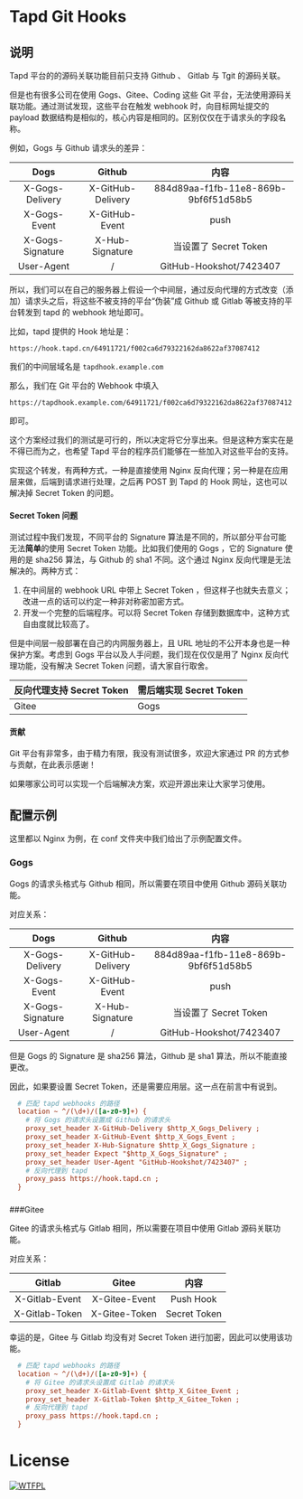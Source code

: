 # Tapd Git Hooks

## 说明

Tapd 平台的的源码关联功能目前只支持 Github 、 Gitlab 与 Tgit 的源码关联。

但是也有很多公司在使用 Gogs、Gitee、Coding 这些 Git 平台，无法使用源码关联功能。通过测试发现，这些平台在触发 webhook 时，向目标网址提交的 payload 数据结构是相似的，核心内容是相同的。区别仅仅在于请求头的字段名称。

例如，Gogs 与 Github 请求头的差异：

|       Dogs       |      Github       |                 内容                 |
| :--------------: | :---------------: | :----------------------------------: |
| X-Gogs-Delivery  | X-GitHub-Delivery | 884d89aa-f1fb-11e8-869b-9bf6f51d58b5 |
|   X-Gogs-Event   |  X-GitHub-Event   |                 push                 |
| X-Gogs-Signature |  X-Hub-Signature  |        当设置了 Secret Token         |
|    User-Agent    |         /         |       GitHub-Hookshot/7423407        |

所以，我们可以在自己的服务器上假设一个中间层，通过反向代理的方式改变（添加）请求头之后，将这些不被支持的平台“伪装”成 Github 或 Gitlab 等被支持的平台转发到 tapd 的 webhook 地址即可。

比如，tapd 提供的 Hook 地址是：

```
https://hook.tapd.cn/64911721/f002ca6d79322162da8622af37087412
```

我们的中间层域名是 `tapdhook.example.com`

那么，我们在 Git 平台的 Webhook 中填入

```
https://tapdhook.example.com/64911721/f002ca6d79322162da8622af37087412
```

即可。


这个方案经过我们的测试是可行的，所以决定将它分享出来。但是这种方案实在是不得已而为之，也希望 Tapd 平台的程序员们能够在一些加入对这些平台的支持。

实现这个转发，有两种方式，一种是直接使用 Nginx 反向代理；另一种是在应用层来做，后端到请求进行处理，之后再 POST 到 Tapd 的 Hook 网址，这也可以解决掉 Secret Token 的问题。

#### Secret Token 问题


测试过程中我们发现，不同平台的 Signature 算法是不同的，所以部分平台可能无法**简单**的使用 Secret Token 功能。比如我们使用的 Gogs ，它的 Signature 使用的是 sha256 算法，与 Github 的 sha1 不同。这个通过 Nginx 反向代理是无法解决的。两种方式：

1. 在中间层的 webhook URL 中带上 Secret Token ，但这样子也就失去意义；改进一点的话可以约定一种非对称密加密方式。
2. 开发一个完整的后端程序。可以将 Secret Token 存储到数据库中，这种方式自由度就比较高了。

但是中间层一般部署在自己的内网服务器上，且 URL 地址的不公开本身也是一种保护方案。考虑到 Gogs 平台以及人手问题，我们现在仅仅是用了 Nginx 反向代理功能，没有解决 Secret Token 问题，请大家自行取舍。


| 反向代理支持 Secret Token | 需后端实现 Secret Token |
| ------------------------- | ----------------------- |
| Gitee                     | Gogs                    |

#### 贡献

Git 平台有非常多，由于精力有限，我没有测试很多，欢迎大家通过 PR 的方式参与贡献，在此表示感谢！

如果哪家公司可以实现一个后端解决方案，欢迎开源出来让大家学习使用。




## 配置示例

这里都以 Nginx 为例，在 conf 文件夹中我们给出了示例配置文件。

### Gogs

Gogs 的请求头格式与 Github 相同，所以需要在项目中使用 Github 源码关联功能。

对应关系：

|       Dogs       |      Github       |                 内容                 |
| :--------------: | :---------------: | :----------------------------------: |
| X-Gogs-Delivery  | X-GitHub-Delivery | 884d89aa-f1fb-11e8-869b-9bf6f51d58b5 |
|   X-Gogs-Event   |  X-GitHub-Event   |                 push                 |
| X-Gogs-Signature |  X-Hub-Signature  |        当设置了 Secret Token         |
|    User-Agent    |         /         |       GitHub-Hookshot/7423407        |

但是 Gogs 的 Signature 是 sha256 算法，Github 是 sha1 算法，所以不能直接更改。

因此，如果要设置 Secret Token，还是需要应用层。这一点在前言中有说到。

```ini
  # 匹配 tapd webhooks 的路径
  location ~ ^/(\d+)/([a-z0-9]+) {
    # 将 Gogs 的请求头设置成 Github 的请求头
    proxy_set_header X-GitHub-Delivery $http_X_Gogs_Delivery ;
    proxy_set_header X-GitHub-Event $http_X_Gogs_Event ;
    proxy_set_header X-Hub-Signature $http_X_Gogs_Signature ;
    proxy_set_header Expect "$http_X_Gogs_Signature" ;
    proxy_set_header User-Agent "GitHub-Hookshot/7423407" ;
    # 反向代理到 tapd 
    proxy_pass https://hook.tapd.cn ;
  }
```

### 

###Gitee

Gitee 的请求头格式与 Gitlab 相同，所以需要在项目中使用 Gitlab 源码关联功能。

对应关系：

|     Gitlab     |      Gitee       |                 内容              |
| :------------: | :--------------: | :--------------------------------:|
| X-Gitlab-Event |  X-Gitee-Event   |            Push Hook              |
| X-Gitlab-Token |  X-Gitee-Token   |        Secret Token       |

幸运的是，Gitee 与 Gitlab 均没有对 Secret Token 进行加密，因此可以使用该功能。

```ini
  # 匹配 tapd webhooks 的路径
  location ~ ^/(\d+)/([a-z0-9]+) {
    # 将 Gitee 的请求头设置成 Gitlab 的请求头
    proxy_set_header X-Gitlab-Event $http_X_Gitee_Event ;
    proxy_set_header X-Gitlab-Token $http_X_Gitee_Token ;
    # 反向代理到 tapd 
    proxy_pass https://hook.tapd.cn ;
  }
```

# License

[![WTFPL](http://www.wtfpl.net/wp-content/uploads/2012/12/wtfpl-badge-1.png)](http://www.wtfpl.net/)

